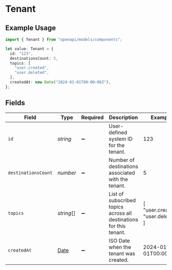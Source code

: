 # Tenant

## Example Usage

```typescript
import { Tenant } from "openapi/models/components";

let value: Tenant = {
  id: "123",
  destinationsCount: 5,
  topics: [
    "user.created",
    "user.deleted",
  ],
  createdAt: new Date("2024-01-01T00:00:00Z"),
};
```

## Fields

| Field                                                                                         | Type                                                                                          | Required                                                                                      | Description                                                                                   | Example                                                                                       |
| --------------------------------------------------------------------------------------------- | --------------------------------------------------------------------------------------------- | --------------------------------------------------------------------------------------------- | --------------------------------------------------------------------------------------------- | --------------------------------------------------------------------------------------------- |
| `id`                                                                                          | *string*                                                                                      | :heavy_minus_sign:                                                                            | User-defined system ID for the tenant.                                                        | 123                                                                                           |
| `destinationsCount`                                                                           | *number*                                                                                      | :heavy_minus_sign:                                                                            | Number of destinations associated with the tenant.                                            | 5                                                                                             |
| `topics`                                                                                      | *string*[]                                                                                    | :heavy_minus_sign:                                                                            | List of subscribed topics across all destinations for this tenant.                            | [<br/>"user.created",<br/>"user.deleted"<br/>]                                                |
| `createdAt`                                                                                   | [Date](https://developer.mozilla.org/en-US/docs/Web/JavaScript/Reference/Global_Objects/Date) | :heavy_minus_sign:                                                                            | ISO Date when the tenant was created.                                                         | 2024-01-01T00:00:00Z                                                                          |
